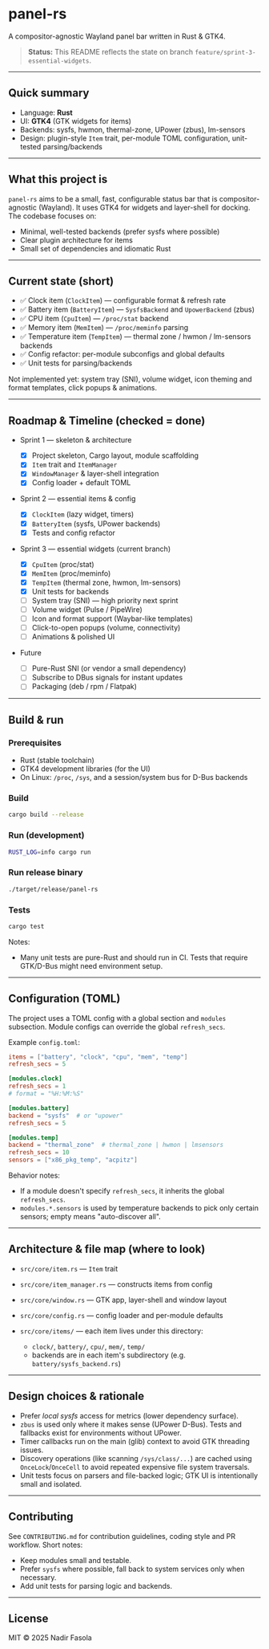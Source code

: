 # panel-rs

A compositor-agnostic Wayland panel bar written in Rust & GTK4.

> **Status:** This README reflects the state on branch `feature/sprint-3-essential-widgets`.

---

## Quick summary

* Language: **Rust**
* UI: **GTK4** (GTK widgets for items)
* Backends: sysfs, hwmon, thermal-zone, UPower (zbus), lm-sensors
* Design: plugin-style `Item` trait, per-module TOML configuration, unit-tested parsing/backends

---

## What this project is

`panel-rs` aims to be a small, fast, configurable status bar that is compositor-agnostic (Wayland). It uses GTK4 for widgets and layer-shell for docking. The codebase focuses on:

* Minimal, well-tested backends (prefer sysfs where possible)
* Clear plugin architecture for items
* Small set of dependencies and idiomatic Rust

---

## Current state (short)

* ✅ Clock item (`ClockItem`) — configurable format & refresh rate
* ✅ Battery item (`BatteryItem`) — `SysfsBackend` and `UpowerBackend` (zbus)
* ✅ CPU item (`CpuItem`) — `/proc/stat` backend
* ✅ Memory item (`MemItem`) — `/proc/meminfo` parsing
* ✅ Temperature item (`TempItem`) — thermal zone / hwmon / lm-sensors backends
* ✅ Config refactor: per-module subconfigs and global defaults
* ✅ Unit tests for parsing/backends

Not implemented yet: system tray (SNI), volume widget, icon theming and format templates, click popups & animations.

---

## Roadmap & Timeline (checked = done)

* Sprint 1 — skeleton & architecture

  * [x] Project skeleton, Cargo layout, module scaffolding
  * [x] `Item` trait and `ItemManager`
  * [x] `WindowManager` & layer-shell integration
  * [x] Config loader + default TOML

* Sprint 2 — essential items & config

  * [x] `ClockItem` (lazy widget, timers)
  * [x] `BatteryItem` (sysfs, UPower backends)
  * [x] Tests and config refactor

* Sprint 3 — essential widgets (current branch)

  * [x] `CpuItem` (proc/stat)
  * [x] `MemItem` (proc/meminfo)
  * [x] `TempItem` (thermal zone, hwmon, lm-sensors)
  * [x] Unit tests for backends
  * [ ] System tray (SNI) — high priority next sprint
  * [ ] Volume widget (Pulse / PipeWire)
  * [ ] Icon and format support (Waybar-like templates)
  * [ ] Click-to-open popups (volume, connectivity)
  * [ ] Animations & polished UI

* Future

  * [ ] Pure-Rust SNI (or vendor a small dependency)
  * [ ] Subscribe to DBus signals for instant updates
  * [ ] Packaging (deb / rpm / Flatpak)

---

## Build & run

### Prerequisites

* Rust (stable toolchain)
* GTK4 development libraries (for the UI)
* On Linux: `/proc`, `/sys`, and a session/system bus for D-Bus backends

### Build

```bash
cargo build --release
```

### Run (development)

```bash
RUST_LOG=info cargo run
```

### Run release binary

```bash
./target/release/panel-rs
```

### Tests

```bash
cargo test
```

Notes:

* Many unit tests are pure-Rust and should run in CI. Tests that require GTK/D-Bus might need environment setup.

---

## Configuration (TOML)

The project uses a TOML config with a global section and `modules` subsection. Module configs can override the global `refresh_secs`.

Example `config.toml`:

```toml
items = ["battery", "clock", "cpu", "mem", "temp"]
refresh_secs = 5

[modules.clock]
refresh_secs = 1
# format = "%H:%M:%S"

[modules.battery]
backend = "sysfs"  # or "upower"
refresh_secs = 5

[modules.temp]
backend = "thermal_zone"  # thermal_zone | hwmon | lmsensors
refresh_secs = 10
sensors = ["x86_pkg_temp", "acpitz"]
```

Behavior notes:

* If a module doesn't specify `refresh_secs`, it inherits the global `refresh_secs`.
* `modules.*.sensors` is used by temperature backends to pick only certain sensors; empty means "auto-discover all".

---

## Architecture & file map (where to look)

* `src/core/item.rs` — `Item` trait
* `src/core/item_manager.rs` — constructs items from config
* `src/core/window.rs` — GTK app, layer-shell and window layout
* `src/core/config.rs` — config loader and per-module defaults
* `src/core/items/` — each item lives under this directory:

  * `clock/`, `battery/`, `cpu/`, `mem/`, `temp/`
  * backends are in each item's subdirectory (e.g. `battery/sysfs_backend.rs`)

---

## Design choices & rationale

* Prefer *local sysfs* access for metrics (lower dependency surface).
* `zbus` is used only where it makes sense (UPower D-Bus). Tests and fallbacks exist for environments without UPower.
* Timer callbacks run on the main (glib) context to avoid GTK threading issues.
* Discovery operations (like scanning `/sys/class/...`) are cached using `OnceLock`/`OnceCell` to avoid repeated expensive file system traversals.
* Unit tests focus on parsers and file-backed logic; GTK UI is intentionally small and isolated.

---

## Contributing

See `CONTRIBUTING.md` for contribution guidelines, coding style and PR workflow. Short notes:

* Keep modules small and testable.
* Prefer `sysfs` where possible, fall back to system services only when necessary.
* Add unit tests for parsing logic and backends.

---

## License

MIT © 2025 Nadir Fasola
